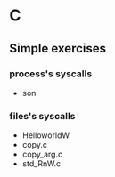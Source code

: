 # C
## Simple exercises
### process's syscalls
* son
### files's syscalls
* HelloworldW
* copy.c
* copy_arg.c
* std_RnW.c
